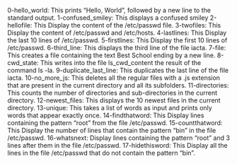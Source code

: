 0-hello_world: This prints “Hello, World”, followed by a new line to the standard output.
1-confused_smiley: This displays a confused smiley
2-hellofile: This Display the content of the /etc/passwd file.
3-twofiles: This Display the content of /etc/passwd and /etc/hosts.
4-lastlines: This Display the last 10 lines of /etc/passwd.
5-firstlines: This Display the first 10 lines of /etc/passwd.
6-third_line: This displays the third line of the file iacta.
7-file: This creates a file containing the text Best School ending by a new line.
8-cwd_state: This writes into the file ls_cwd_content the result of the command ls -la.
9-duplicate_last_line: This duplicates the last line of the file iacta.
10-no_more_js: This deletes all the regular files with a .js extension that are present in the current directory and all its subfolders.
11-directories: This counts the number of directories and sub-directories in the current directory.
12-newest_files: This displays the 10 newest files in the current directory.
13-unique: This takes a list of words as input and prints only words that appear exactly once.
14-findthatword: This Display lines containing the pattern “root” from the file /etc/passwd.
15-countthatword: This Display the number of lines that contain the pattern “bin” in the file /etc/passwd.
16-whatsnext: Display lines containing the pattern “root” and 3 lines after them in the file /etc/passwd.
17-hidethisword: This Display all the lines in the file /etc/passwd that do not contain the pattern “bin”.
